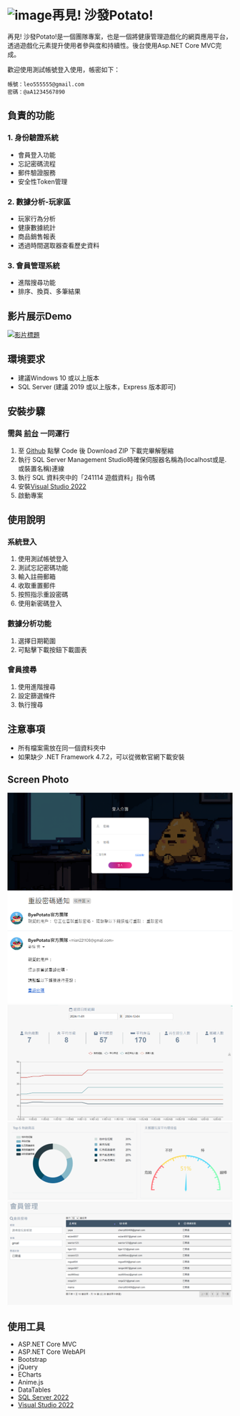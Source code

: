 # ![image](https://github.com/user-attachments/assets/17d1a284-ddd0-4efd-aef4-10ec26a4ad5f)再見! 沙發Potato!

再見! 沙發Potato!是一個團隊專案，也是一個將健康管理遊戲化的網頁應用平台，透過遊戲化元素提升使用者參與度和持續性。後台使用Asp.NET Core MVC完成。

歡迎使用測試帳號登入使用，帳密如下：
```
帳號：leo555555@gmail.com
密碼：@aA1234567890
```

## 負責的功能

### 1. 身份驗證系統
- 會員登入功能
- 忘記密碼流程
- 郵件驗證服務
- 安全性Token管理

### 2. 數據分析-玩家區
- 玩家行為分析
- 健康數據統計
- 商品銷售報表
- 透過時間選取器查看歷史資料

### 3. 會員管理系統
- 進階搜尋功能
- 排序、換頁、多筆結果

## 影片展示Demo

[![影片標題](https://github.com/user-attachments/assets/83f77191-7796-4a84-8dec-d4c0960d6ad3)](https://youtu.be/6vSm1pfr2bA)

## 環境要求
- 建議Windows 10 或以上版本
- SQL Server (建議 2019 或以上版本，Express 版本即可)

## 安裝步驟
### 需與 [前台](https://github.com/oez660oez/GoodByeCouchPotato_Front-End.git) 一同運行
1. 至 [Github](https://github.com/oez660oez/GoodByeCouchPotato_Back-End) 點擊 Code 後 Download ZIP 下載完畢解壓縮
2. 執行 SQL Server Management Studio時確保伺服器名稱為(localhost或是.或裝置名稱)連線
3. 執行 SQL 資料夾中的「241114 遊戲資料」指令碼
4. 安裝[Visual Studio 2022](https://visualstudio.microsoft.com/zh-hant/vs/)
5. 啟動專案

## 使用說明
### 系統登入
1. 使用測試帳號登入
2. 測試忘記密碼功能
3. 輸入註冊郵箱
4. 收取重置郵件
5. 按照指示重設密碼
6. 使用新密碼登入
### 數據分析功能
1. 選擇日期範圍
2. 可點擊下載按鈕下載圖表
### 會員搜尋
1. 使用進階搜尋
2. 設定篩選條件
3. 執行搜尋

## 注意事項
- 所有檔案需放在同一個資料夾中
- 如果缺少 .NET Framework 4.7.2，可以從微軟官網下載安裝
  
## Screen Photo

![登入介面](https://github.com/oez660oez/GoodByeCouchPotato_Back-End/blob/main/ScreenShot/Index.png)
![忘記密碼信件](https://github.com/oez660oez/GoodByeCouchPotato_Back-End/blob/main/ScreenShot/Email.png)
![數據分析玩家區](https://github.com/oez660oez/GoodByeCouchPotato_Back-End/blob/main/ScreenShot/DataAnalysis01.png)
![數據分析玩家區](https://github.com/oez660oez/GoodByeCouchPotato_Back-End/blob/main/ScreenShot/DataAnalysis02.png)
![會員搜尋](https://github.com/oez660oez/GoodByeCouchPotato_Back-End/blob/main/ScreenShot/MemberManagement.png)

## 使用工具
- ASP.NET Core MVC
- ASP.NET Core WebAPI
- Bootstrap
- jQuery
- ECharts
- Anime.js
- DataTables
- [SQL Server 2022](https://www.microsoft.com/zh-tw/sql-server/sql-server-downloads)
- [Visual Studio 2022](https://visualstudio.microsoft.com/zh-hant/vs/)
